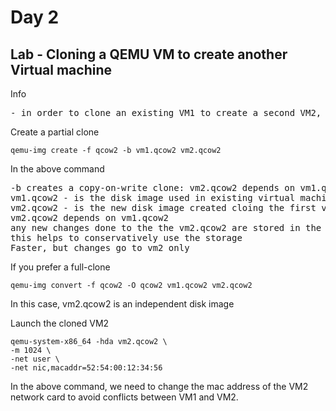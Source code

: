 # Day 2

## Lab - Cloning a QEMU VM to create another Virtual machine

Info
<pre>
- in order to clone an existing VM1 to create a second VM2, we need to copy the disk image
</pre>

Create a partial clone
```
qemu-img create -f qcow2 -b vm1.qcow2 vm2.qcow2
```

In the above command
<pre>
-b creates a copy-on-write clone: vm2.qcow2 depends on vm1.qcow2
vm1.qcow2 - is the disk image used in existing virtual machine 1
vm2.qcow2 - is the new disk image created cloing the first virtual machine's disk image
vm2.qcow2 depends on vm1.qcow2
any new changes done to the the vm2.qcow2 are stored in the vm2.qcow2, all existing changes are used read-only from vm1.qcows
this helps to conservatively use the storage
Faster, but changes go to vm2 only
</pre>

If you prefer a full-clone
```
qemu-img convert -f qcow2 -O qcow2 vm1.qcow2 vm2.qcow2
```

In this case, vm2.qcow2 is an independent disk image 

Launch the cloned VM2
```
qemu-system-x86_64 -hda vm2.qcow2 \
-m 1024 \
-net user \
-net nic,macaddr=52:54:00:12:34:56 
```

In the above command, we need to change the mac address of the VM2 network card to avoid conflicts between VM1 and VM2.
